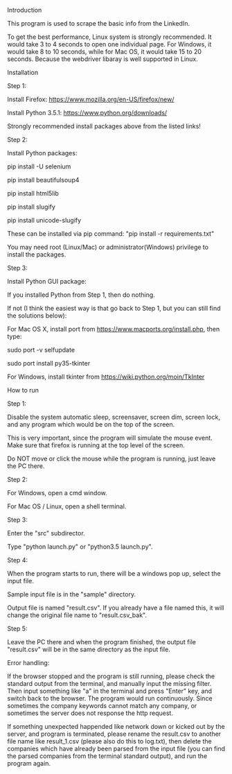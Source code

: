Introduction

This program is used to scrape the basic info from the LinkedIn.

To get the best performance, Linux system is strongly recommended. It would take 3 to 4 seconds to open one individual page. For Windows, it would take 8 to 10 seconds, while for Mac OS, it would take 15 to 20 seconds. Because the webdriver libaray is well supported in Linux. 


Installation

Step 1:

Install Firefox:   https://www.mozilla.org/en-US/firefox/new/

Install Python 3.5.1:  https://www.python.org/downloads/

Strongly recommended install packages above from the listed links!


Step 2:

Install Python packages:

pip install -U selenium

pip install beautifulsoup4

pip install html5lib

pip install slugify

pip install unicode-slugify

These can be installed via pip command: "pip install -r requirements.txt"

You may need root (Linux/Mac) or administrator(Windows) privilege to install the packages.

Step 3:

Install Python GUI package:

If you installed Python from Step 1, then do nothing.

If not (I think the easiest way is that go back to Step 1, but you can still find the solutions below):

For Mac OS X, install port from https://www.macports.org/install.php, then type:

sudo port -v selfupdate

sudo port install py35-tkinter

For Windows, install tkinter from https://wiki.python.org/moin/TkInter


How to run

Step 1:

Disable the system automatic sleep, screensaver, screen dim, screen lock, and any program which would be on the top of the screen.

This is very important, since the program will simulate the mouse event. Make sure that firefox is running at the top level of the screen.

Do NOT move or click the mouse while the program is running, just leave the PC there.


Step 2:

For Windows, open a cmd window.

For Mac OS / Linux, open a shell terminal.


Step 3:

Enter the "src" subdirector.

Type "python launch.py" or "python3.5 launch.py".


Step 4:

When the program starts to run, there will be a windows pop up, select the input file.

Sample input file is in the "sample" directory.

Output file is named "result.csv". If you already have a file named this, it will change the original file name to "result.csv_bak".


Step 5:

Leave the PC there and when the program finished, the output file "result.csv" will be in the same directory as the input file.


Error handling:

If the browser stopped and the program is still running, please check the standard output from the terminal, and manually input the missing filter. Then input something like "a" in the terminal and press "Enter" key, and switch back to the browser. The program would run continuously. Since sometimes the company keywords cannot match any company, or sometimes the server does not response the http request.

If something unexpected happended like network down or kicked out by the server, and program is terminated, please rename the result.csv to another file name like result_1.csv (please also do this to log.txt), then delete the companies which have already been parsed from the input file (you can find the parsed companies from the terminal standard output), and run the program again.

